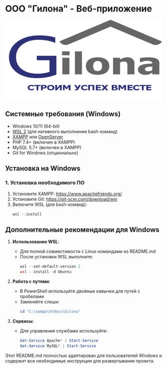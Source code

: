 # ООО "Гилона" - Веб-приложение

![Логотип](images/logo.svg)

## Системные требования (Windows)
- Windows 10/11 (64-bit)
- [WSL 2](https://aka.ms/wsl2) (для нативного выполнения bash-команд)
- [XAMPP](https://www.apachefriends.org/) или [OpenServer](https://ospanel.io/)
- PHP 7.4+ (включен в XAMPP)
- MySQL 5.7+ (включен в XAMPP)
- Git for Windows (опционально)

## Установка на Windows

### 1. Установка необходимого ПО
1. Установите XAMPP: https://www.apachefriends.org/
2. Установите Git: https://git-scm.com/download/win
3. Включите WSL (для bash-команд):
   ```powershell
   wsl --install

## Дополнительные рекомендации для Windows

1. **Использование WSL**:
   - Для полной совместимости с Linux-командами из README.md
   - После установки WSL выполните:
     ```powershell
     wsl --set-default-version 2
     wsl --install -d Ubuntu
     ```

2. **Работа с путями**:
   - В PowerShell используйте двойные кавычки для путей с пробелами
   - Заменяйте слеши:
     ```powershell
     cd "C:\xampp\htdocs\Gilona"
     ```

3. **Сервисы**:
   - Для управления службами используйте:
     ```powershell
     Get-Service Apache* | Start-Service
     Get-Service MySQL* | Start-Service
     ```

Этот README.md полностью адаптирован для пользователей Windows и содержит все необходимые инструкции для развертывания проекта.
